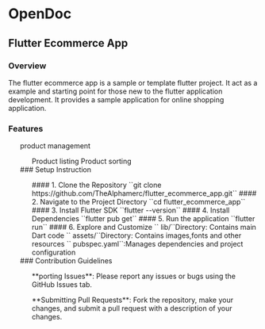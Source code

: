 # OpenDoc
## Flutter Ecommerce App
### Overview
The flutter ecommerce app is a sample or template flutter project. It act as a example and starting point for those new to the flutter application development. It provides a sample application for online shopping application.
### Features
<ol>
  product management
  <ul>
    Product listing
    Product sorting
  </ul>
### Setup Instruction
<ul>
  #### 1. Clone the Repository
  ``git clone https://github.com/TheAlphamerc/flutter_ecommerce_app.git``
  #### 2. Navigate to the Project Directory
  ``cd flutter_ecommerce_app``
  #### 3. Install Flutter SDK
  ``flutter --version``
  #### 4. Install Dependencies
  ``flutter pub get``
  #### 5. Run the application
  ``flutter run``
  #### 6. Explore and Customize
  `` lib/``Directory: Contains main Dart code 
  `` assets/``Directory: Contains images,fonts and other resources
  `` pubspec.yaml``:Manages dependencies and project configuration
</ul>
### Contribution Guidelines
<ul>
  **porting Issues**: Please report any issues or bugs using the GitHub Issues tab.
</ul>
<ul>
  **Submitting Pull Requests**: Fork the repository, make your changes, and submit a pull request with a description of your changes.
</ul>
</ol>
